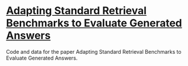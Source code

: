 # [Adapting Standard Retrieval Benchmarks to Evaluate Generated Answers]([https://drive.google.com/file/d/1pCh6MXUvY5kfBO-twcxlycdErBeKccsT/view](https://arxiv.org/abs/2401.04842))
Code and data for the paper Adapting Standard Retrieval Benchmarks to Evaluate Generated Answers.
